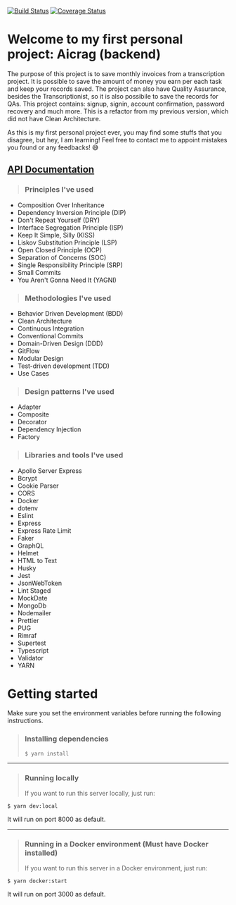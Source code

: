 [![Build Status](https://app.travis-ci.com/christian-gama/aicrag-v2-backend.svg?branch=master)](https://app.travis-ci.com/christian-gama/aicrag-v2-backend)
[![Coverage Status](https://coveralls.io/repos/github/christian-gama/aicrag-v2-backend/badge.svg?branch=master)](https://coveralls.io/github/christian-gama/aicrag-v2-backend?branch=master)

# Welcome to my first personal project: Aicrag (backend)

The purpose of this project is to save monthly invoices from a transcription project. It is possible to save the amount of money you earn per each task and keep your records saved. The project can also have Quality Assurance, besides the Transcriptionist, so it is also possibile to save the records for QAs.
This project contains: signup, signin, account confirmation, password recovery and much more. This is a refactor from my previous version, which did not have Clean Architecture.

As this is my first personal project ever, you may find some stuffs that you disagree, but hey, I am learning! Feel free to contact me to appoint mistakes you found or any feedbacks! 😅

## [API Documentation](https://documenter.getpostman.com/view/16405037/UV5aeFVE)

> ### Principles I've used

- Composition Over Inheritance
- Dependency Inversion Principle (DIP)
- Don't Repeat Yourself (DRY)
- Interface Segregation Principle (ISP)
- Keep It Simple, Silly (KISS)
- Liskov Substitution Principle (LSP)
- Open Closed Principle (OCP)
- Separation of Concerns (SOC)
- Single Responsibility Principle (SRP)
- Small Commits
- You Aren't Gonna Need It (YAGNI)

> ### Methodologies I've used

- Behavior Driven Development (BDD)
- Clean Architecture
- Continuous Integration
- Conventional Commits
- Domain-Driven Design (DDD)
- GitFlow
- Modular Design
- Test-driven development (TDD)
- Use Cases

> ### Design patterns I've used

- Adapter
- Composite
- Decorator
- Dependency Injection
- Factory

> ### Libraries and tools I've used

- Apollo Server Express
- Bcrypt
- Cookie Parser
- CORS
- Docker
- dotenv
- Eslint
- Express
- Express Rate Limit
- Faker
- GraphQL
- Helmet
- HTML to Text
- Husky
- Jest
- JsonWebToken
- Lint Staged
- MockDate
- MongoDb
- Nodemailer
- Prettier
- PUG
- Rimraf
- Supertest
- Typescript
- Validator
- YARN

# Getting started

Make sure you set the environment variables before running the following instructions.

> ### Installing dependencies
>
> `$ yarn install`

---

> ### Running locally
>
> If you want to run this server locally, just run:

`$ yarn dev:local`

It will run on port 8000 as default.

---

> ### Running in a Docker environment (Must have Docker installed)
>
> If you want to run this server in a Docker environment, just run:

`$ yarn docker:start`

It will run on port 3000 as default.
